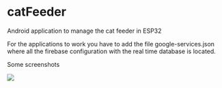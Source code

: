 # catFeeder
Android application to manage the cat feeder in ESP32

For the applications to work you have to add the file google-services.json where all the firebase configuration with the real time database is located.

Some screenshots

![](https://imgur.com/OFuMaFZ)
